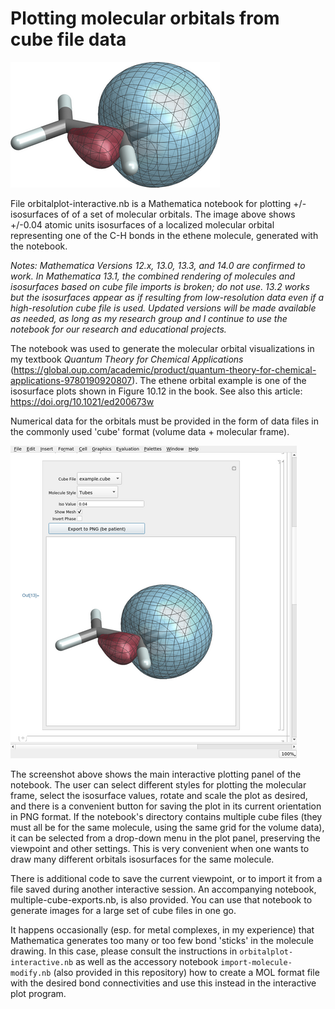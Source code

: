 # Plotting molecular orbitals from cube file data

![Isosurface of a localized molecular orbital representing one of the C-H bonds in the ethene molecule](example.png)

File orbitalplot-interactive.nb is a Mathematica notebook for plotting +/- isosurfaces of 
of a set of molecular orbitals. The image above shows +/-0.04 atomic units isosurfaces of a localized molecular orbital representing one of the C-H bonds in the ethene molecule, generated with the notebook.

*Notes: Mathematica Versions 12.x, 13.0, 13.3, and 14.0 are confirmed to work. In Mathematica 13.1, the combined rendering of molecules and isosurfaces based on cube file imports is broken; do not use. 13.2 works but the isosurfaces appear as if resulting from low-resolution data even if a high-resolution cube file is used. Updated versions will be made available as needed, as long as my research group and I continue to use the notebook for our research and educational projects.*

The notebook was used to generate the molecular orbital visualizations in my textbook *Quantum Theory for Chemical Applications* (https://global.oup.com/academic/product/quantum-theory-for-chemical-applications-9780190920807). The ethene orbital example is one of the isosurface plots shown in Figure 10.12 in the book. See also this article: https://doi.org/10.1021/ed200673w 

Numerical data for the orbitals must be provided in the form of data files in the commonly used 'cube' format (volume data + molecular frame).

![Screen shot of the interactive plotting panel in the notebook](screenshot.png)

The screenshot above shows the main interactive plotting panel of the notebook. The user can select different styles for plotting the molecular frame, select the isosurface values, rotate and scale the plot as desired, and there is a convenient button for saving the plot in its current orientation in PNG format. If the notebook's directory contains multiple cube files (they must all be for the same molecule, using the same grid for the volume data), it can be selected from a drop-down menu in the plot panel, preserving the viewpoint and other settings. This is very convenient when one wants to draw many different orbitals isosurfaces for the same molecule. 

There is additional code to save the current viewpoint, or to import it from a file saved during another interactive session. An accompanying notebook, multiple-cube-exports.nb, is also provided. You can use that notebook to generate images for a large set of cube files in one go. 

It happens occasionally (esp. for metal complexes, in my experience) that Mathematica generates too many or too few bond 'sticks' in the molecule drawing. In this case, please consult the instructions in `orbitalplot-interactive.nb` as well as the accessory notebook `import-molecule-modify.nb` (also provided in this repository) how to create a MOL format file with the desired bond connectivities and use this instead in the interactive plot program.


